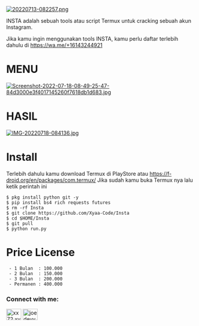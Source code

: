 [![20220713-082257.png](https://i.postimg.cc/NjQCys2v/20220713-082257.png)](https://postimg.cc/bsF9WjRm)

INSTA adalah sebuah tools atau script Termux untuk cracking sebuah akun Instagram.

Jika kamu ingin menggunakan tools INSTA, kamu perlu daftar terlebih dahulu di https://wa.me/+16143244921

# MENU
[![Screenshot-2022-07-18-08-49-25-47-84d3000e3f4017145260f7618db1d683.jpg](https://i.postimg.cc/d1KXnhgb/Screenshot-2022-07-18-08-49-25-47-84d3000e3f4017145260f7618db1d683.jpg)](https://postimg.cc/p9qqLLWC)

# HASIL
[![IMG-20220718-084136.jpg](https://i.postimg.cc/3NjJSNFR/IMG-20220718-084136.jpg)](https://postimg.cc/2L6D3zJR)

# Install
Terlebih dahulu kamu download Termux di PlayStore atau https://f-droid.org/en/packages/com.termux/ Jika sudah kamu buka Termux nya lalu ketik perintah ini

    $ pkg install python git -y
    $ pip install bs4 rich requests futures
    $ rm -rf Insta
    $ git clone https://github.com/Xyaa-Code/Insta
    $ cd $HOME/Insta
    $ git pull
    $ python run.py


# Price License 

     - 1 Bulan  : 100.000
     - 2 Bulan  : 150.000
     - 3 Bulan  : 200.000
     - Permanen : 400.000

<h3 align="left">Connect with me:</h3>
<p align="left">
<a href="http://wa.me/+16143244921" target="blank"><img align="center" src="https://raw.githubusercontent.com/rahuldkjain/github-profile-readme-generator/master/src/images/icons/Social/whatsapp.svg" alt="xx72.xvv2050" height="30" width="40" /></a>
<a href="https://www.facebook.com/profile.php?id=100075229000933" target="blank"><img align="center" src="https://raw.githubusercontent.com/rahuldkjain/github-profile-readme-generator/master/src/images/icons/Social/facebook.svg" alt="joedevv2k_" height="30" width="40" /></a>
</p>


